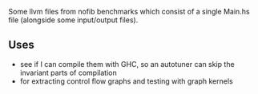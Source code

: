 Some llvm files from nofib benchmarks which consist of a single Main.hs file (alongside some input/output files).

Uses
---
* see if I can compile them with GHC, so an autotuner can skip the invariant parts of compilation
* for extracting control flow graphs and testing with graph kernels
